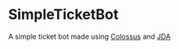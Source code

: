 # SimpleTicketBot
A simple ticket bot made using [Colossus](https://github.com/RyanLandDev/Colossus) and [JDA](https://github.com/discord-jda/JDA)
